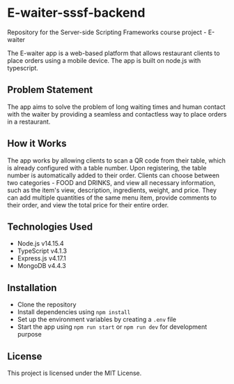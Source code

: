 # E-waiter-sssf-backend
 Repository for the Server-side Scripting Frameworks course project - E-waiter
 
The E-waiter app is a web-based platform that allows restaurant clients to place orders using a mobile device. The app is built on node.js with typescript.

## Problem Statement
The app aims to solve the problem of long waiting times and human contact with the waiter by providing a seamless and contactless way to place orders in a restaurant.

## How it Works
The app works by allowing clients to scan a QR code from their table, which is already configured with a table number. Upon registering, the table number is automatically added to their order. Clients can choose between two categories - FOOD and DRINKS, and view all necessary information, such as the item's view, description, ingredients, weight, and price. They can add multiple quantities of the same menu item, provide comments to their order, and view the total price for their entire order.

## Technologies Used
- Node.js v14.15.4
- TypeScript v4.1.3
- Express.js v4.17.1
- MongoDB v4.4.3

## Installation
- Clone the repository
- Install dependencies using `npm install`
- Set up the environment variables by creating a `.env` file
- Start the app using `npm run start` or `npm run dev` for development purpose

## License
This project is licensed under the MIT License.

